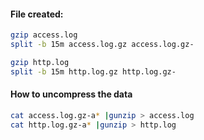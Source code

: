 #### File created:
```bash
gzip access.log
split -b 15m access.log.gz access.log.gz-

gzip http.log
split -b 15m http.log.gz http.log.gz-
```



#### How to uncompress the data
```bash
cat access.log.gz-a* |gunzip > access.log
cat http.log.gz-a* |gunzip > http.log
```

